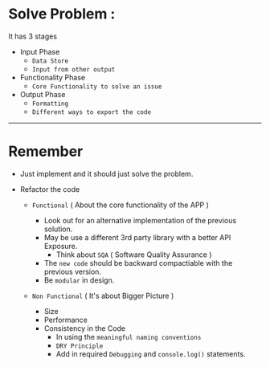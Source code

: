 # Solve Problem :

It has 3 stages

- Input Phase
  - `Data Store`
  - `Input from other output`
- Functionality Phase
  - `Core Functionality to solve an issue`
- Output Phase
  - `Formatting`
  - `Different ways to export the code`

---

# Remember

- Just implement and it should just solve the problem.
- Refactor the code

  - `Functional` ( About the core functionality of the APP )

    - Look out for an alternative implementation of the previous solution.
    - May be use a different 3rd party library with a better API Exposure.
      - Think about `SQA` ( Software Quality Assurance )
    - The `new code` should be backward compactiable with the previous version.
    - Be `modular` in design.

  - `Non Functional` ( It's about Bigger Picture )
    - Size
    - Performance
    - Consistency in the Code
      - In using the `meaningful naming conventions`
      - `DRY Principle`
      - Add in required `Debugging` and `console.log()` statements.
